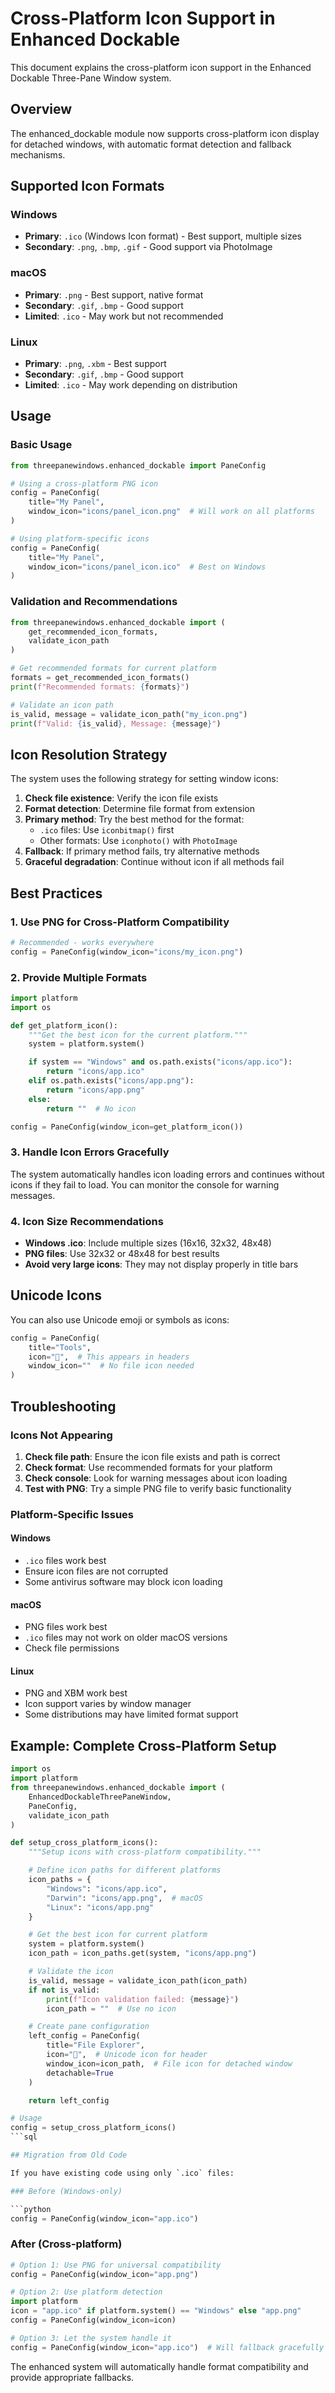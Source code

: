 # Cross-Platform Icon Support in Enhanced Dockable

This document explains the cross-platform icon support in the Enhanced Dockable Three-Pane Window system.

## Overview

The enhanced_dockable module now supports cross-platform icon display for detached windows, with automatic format detection and fallback mechanisms.

## Supported Icon Formats

### Windows

- **Primary**: `.ico` (Windows Icon format) - Best support, multiple sizes
- **Secondary**: `.png`, `.bmp`, `.gif` - Good support via PhotoImage

### macOS

- **Primary**: `.png` - Best support, native format
- **Secondary**: `.gif`, `.bmp` - Good support
- **Limited**: `.ico` - May work but not recommended

### Linux

- **Primary**: `.png`, `.xbm` - Best support
- **Secondary**: `.gif`, `.bmp` - Good support
- **Limited**: `.ico` - May work depending on distribution

## Usage

### Basic Usage

```python
from threepanewindows.enhanced_dockable import PaneConfig

# Using a cross-platform PNG icon
config = PaneConfig(
    title="My Panel",
    window_icon="icons/panel_icon.png"  # Will work on all platforms
)

# Using platform-specific icons
config = PaneConfig(
    title="My Panel",
    window_icon="icons/panel_icon.ico"  # Best on Windows
)
```

### Validation and Recommendations

```python
from threepanewindows.enhanced_dockable import (
    get_recommended_icon_formats,
    validate_icon_path
)

# Get recommended formats for current platform
formats = get_recommended_icon_formats()
print(f"Recommended formats: {formats}")

# Validate an icon path
is_valid, message = validate_icon_path("my_icon.png")
print(f"Valid: {is_valid}, Message: {message}")
```

## Icon Resolution Strategy

The system uses the following strategy for setting window icons:

1. **Check file existence**: Verify the icon file exists
2. **Format detection**: Determine file format from extension
3. **Primary method**: Try the best method for the format:
    - `.ico` files: Use `iconbitmap()` first
    - Other formats: Use `iconphoto()` with `PhotoImage`
4. **Fallback**: If primary method fails, try alternative methods
5. **Graceful degradation**: Continue without icon if all methods fail

## Best Practices

### 1. Use PNG for Cross-Platform Compatibility


```python
# Recommended - works everywhere
config = PaneConfig(window_icon="icons/my_icon.png")
```

### 2. Provide Multiple Formats

```python
import platform
import os

def get_platform_icon():
    """Get the best icon for the current platform."""
    system = platform.system()

    if system == "Windows" and os.path.exists("icons/app.ico"):
        return "icons/app.ico"
    elif os.path.exists("icons/app.png"):
        return "icons/app.png"
    else:
        return ""  # No icon

config = PaneConfig(window_icon=get_platform_icon())
```

### 3. Handle Icon Errors Gracefully

The system automatically handles icon loading errors and continues without icons if they fail to load. You can monitor the console for warning messages.

### 4. Icon Size Recommendations

- **Windows .ico**: Include multiple sizes (16x16, 32x32, 48x48)
- **PNG files**: Use 32x32 or 48x48 for best results
- **Avoid very large icons**: They may not display properly in title bars

## Unicode Icons

You can also use Unicode emoji or symbols as icons:

```python
config = PaneConfig(
    title="Tools",
    icon="🔧",  # This appears in headers
    window_icon=""  # No file icon needed
)
```

## Troubleshooting

### Icons Not Appearing

1. **Check file path**: Ensure the icon file exists and path is correct
2. **Check format**: Use recommended formats for your platform
3. **Check console**: Look for warning messages about icon loading
4. **Test with PNG**: Try a simple PNG file to verify basic functionality

### Platform-Specific Issues

#### Windows

- `.ico` files work best
- Ensure icon files are not corrupted
- Some antivirus software may block icon loading

#### macOS

- PNG files work best
- `.ico` files may not work on older macOS versions
- Check file permissions

#### Linux

- PNG and XBM work best
- Icon support varies by window manager
- Some distributions may have limited format support

## Example: Complete Cross-Platform Setup

```python
import os
import platform
from threepanewindows.enhanced_dockable import (
    EnhancedDockableThreePaneWindow,
    PaneConfig,
    validate_icon_path
)

def setup_cross_platform_icons():
    """Setup icons with cross-platform compatibility."""

    # Define icon paths for different platforms
    icon_paths = {
        "Windows": "icons/app.ico",
        "Darwin": "icons/app.png",  # macOS
        "Linux": "icons/app.png"
    }

    # Get the best icon for current platform
    system = platform.system()
    icon_path = icon_paths.get(system, "icons/app.png")

    # Validate the icon
    is_valid, message = validate_icon_path(icon_path)
    if not is_valid:
        print(f"Icon validation failed: {message}")
        icon_path = ""  # Use no icon

    # Create pane configuration
    left_config = PaneConfig(
        title="File Explorer",
        icon="📁",  # Unicode icon for header
        window_icon=icon_path,  # File icon for detached window
        detachable=True
    )

    return left_config

# Usage
config = setup_cross_platform_icons()
```sql

## Migration from Old Code

If you have existing code using only `.ico` files:

### Before (Windows-only)

```python
config = PaneConfig(window_icon="app.ico")
```

### After (Cross-platform)


```python
# Option 1: Use PNG for universal compatibility
config = PaneConfig(window_icon="app.png")

# Option 2: Use platform detection
import platform
icon = "app.ico" if platform.system() == "Windows" else "app.png"
config = PaneConfig(window_icon=icon)

# Option 3: Let the system handle it
config = PaneConfig(window_icon="app.ico")  # Will fallback gracefully
```

The enhanced system will automatically handle format compatibility and provide appropriate fallbacks.
